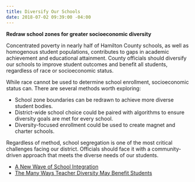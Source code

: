 ```yaml
---
title: Diversify Our Schools
date: 2018-07-02 09:39:00 -04:00
---
```


**Redraw school zones for greater socioeconomic diversity**

Concentrated poverty in nearly half of Hamilton County schools, as well as homogenous student populations, contributes to gaps in academic achievement and educational attainment. County officials should diversify our schools to improve student outcomes and benefit all students, regardless of race or socioeconomic status.

While race cannot be used to determine school enrollment, socioeconomic status can. There are several methods worth exploring:

+ School zone boundaries can be redrawn to achieve more diverse student bodies.
+ District-wide school choice could be paired with algorithms to ensure diversity goals are met for every school.
+ Diversity-focused enrollment could be used to create magnet and charter schools.

Regardless of method, school segregation is one of the most critical challenges facing our district. Officials should face it with a community-driven approach that meets the diverse needs of our students.

+ [A New Wave of School Integration](https://tcf.org/content/report/a-new-wave-of-school-integration/?session=1)
+ [The Many Ways Teacher Diversity May Benefit Students](https://www.brookings.edu/blog/brown-center-chalkboard/2016/08/19/the-many-ways-teacher-diversity-may-benefit-students/)